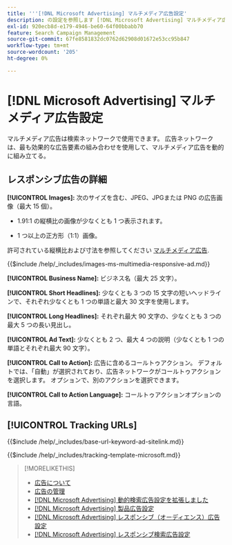 ```yaml
---
title: '''[!DNL Microsoft Advertising] マルチメディア広告設定'
description: の設定を参照します [!DNL Microsoft Advertising] マルチメディア広告。
exl-id: 920ecb8d-e179-4946-be60-64f00bbabb70
feature: Search Campaign Management
source-git-commit: 67fe8581832dc0762d62908d01672e53cc95b847
workflow-type: tm+mt
source-wordcount: '205'
ht-degree: 0%

---
```


# [!DNL Microsoft Advertising] マルチメディア広告設定

マルチメディア広告は検索ネットワークで使用できます。 広告ネットワークは、最も効果的な広告要素の組み合わせを使用して、マルチメディア広告を動的に組み立てる。

## レスポンシブ広告の詳細

**[!UICONTROL Images]:** 次のサイズを含む、JPEG、JPGまたは PNG の広告画像（最大 15 個）。

* 1.91:1 の縦横比の画像が少なくとも 1 つ表示されます。

* 1 つ以上の正方形（1:1）画像。

許可されている縦横比および寸法を参照してください [マルチメディア広告](https://help.ads.microsoft.com/#apex/ads/en/60107/0).

<!-- Instructions -->

{{$include /help/_includes/images-ms-multimedia-responsive-ad.md}}

**[!UICONTROL Business Name]:** ビジネス名（最大 25 文字）。

**[!UICONTROL Short Headlines]:** 少なくとも 3 つの 15 文字の短いヘッドラインで、それぞれ少なくとも 1 つの単語と最大 30 文字を使用します。

**[!UICONTROL Long Headlines]:** それぞれ最大 90 文字の、少なくとも 3 つの最大 5 つの長い見出し。

**[!UICONTROL Ad Text]:** 少なくとも 2 つ、最大 4 つの説明（少なくとも 1 つの単語とそれぞれ最大 90 文字）。

**[!UICONTROL Call to Action]:** 広告に含めるコールトゥアクション。 デフォルトでは、「自動」が選択されており、広告ネットワークがコールトゥアクションを選択します。 オプションで、別のアクションを選択できます。

**[!UICONTROL Call to Action Language]:** コールトゥアクションオプションの言語。

## [!UICONTROL Tracking URLs]

<!-- **[!UICONTROL Base URl]:** -->

{{$include /help/_includes/base-url-keyword-ad-sitelink.md}}

<!-- **[!UICONTROL Tracking Template]:** -->

{{$include /help/_includes/tracking-template-microsoft.md}}

>[!MORELIKETHIS]
>
>* [広告について](ad-about.md)
>* [広告の管理](ad-manage.md)
>* [[!DNL Microsoft Advertising] 動的検索広告設定を拡張しました](ad-settings-microsoft-dsa.md)
>* [[!DNL Microsoft Advertising] 製品広告設定](ad-settings-microsoft-product.md)
>* [[!DNL Microsoft Advertising] レスポンシブ（オーディエンス）広告設定](ad-settings-microsoft-responsive.md)
>* [[!DNL Microsoft Advertising] レスポンシブ検索広告設定](ad-settings-microsoft-rsa.md)
